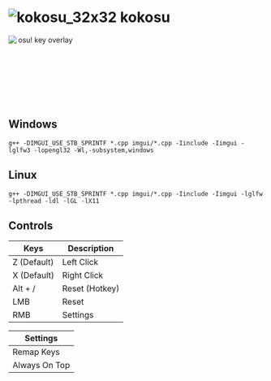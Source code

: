 # ![kokosu_32x32](https://user-images.githubusercontent.com/38132413/155867298-41ef3874-8ffd-4175-a42a-106a9a2161cb.png) kokosu

<img align="left" src="https://user-images.githubusercontent.com/38132413/155867408-ea69b566-85f9-4566-92e7-43f7a2b5f79f.png">

osu! key overlay  

<br><br><br><br><br><br>

## Windows

    g++ -DIMGUI_USE_STB_SPRINTF *.cpp imgui/*.cpp -Iinclude -Iimgui -lglfw3 -lopengl32 -Wl,-subsystem,windows

## Linux

    g++ -DIMGUI_USE_STB_SPRINTF *.cpp imgui/*.cpp -Iinclude -Iimgui -lglfw -lpthread -ldl -lGL -lX11

## Controls

|  Keys       | Description    |
|-------------|----------------|
| Z (Default) | Left Click     |
| X (Default) | Right Click    |
| Alt + /     | Reset (Hotkey) |
| LMB         | Reset          |
| RMB         | Settings       |

|   Settings    |
|---------------|
| Remap Keys    |
| Always On Top |
